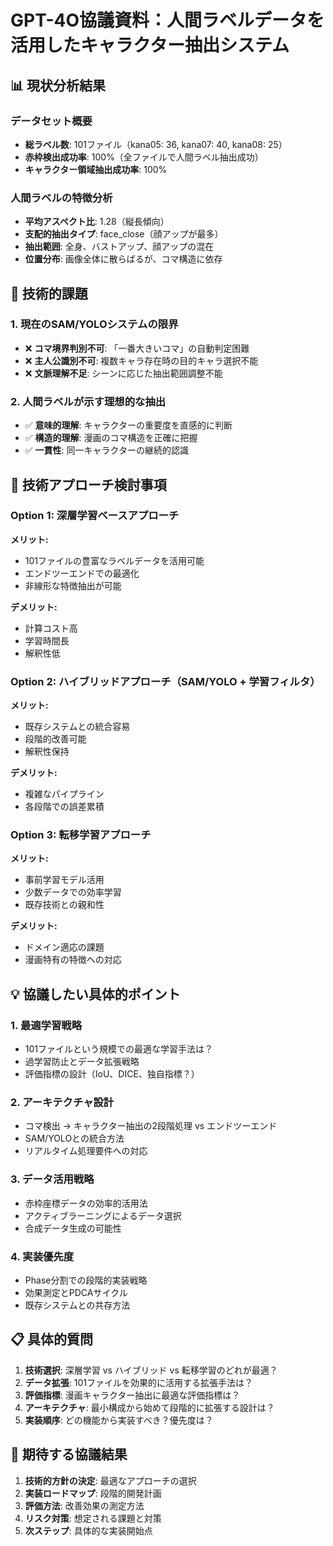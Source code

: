 # GPT-4O協議資料：人間ラベルデータを活用したキャラクター抽出システム

## 📊 現状分析結果

### データセット概要
- **総ラベル数**: 101ファイル（kana05: 36, kana07: 40, kana08: 25）
- **赤枠検出成功率**: 100%（全ファイルで人間ラベル抽出成功）
- **キャラクター領域抽出成功率**: 100%

### 人間ラベルの特徴分析
- **平均アスペクト比**: 1.28（縦長傾向）
- **支配的抽出タイプ**: face_close（顔アップが最多）
- **抽出範囲**: 全身、バストアップ、顔アップの混在
- **位置分布**: 画像全体に散らばるが、コマ構造に依存

## 🎯 技術的課題

### 1. 現在のSAM/YOLOシステムの限界
- ❌ **コマ境界判別不可**: 「一番大きいコマ」の自動判定困難
- ❌ **主人公識別不可**: 複数キャラ存在時の目的キャラ選択不能
- ❌ **文脈理解不足**: シーンに応じた抽出範囲調整不能

### 2. 人間ラベルが示す理想的な抽出
- ✅ **意味的理解**: キャラクターの重要度を直感的に判断
- ✅ **構造的理解**: 漫画のコマ構造を正確に把握
- ✅ **一貫性**: 同一キャラクターの継続的認識

## 🚀 技術アプローチ検討事項

### Option 1: 深層学習ベースアプローチ
**メリット:**
- 101ファイルの豊富なラベルデータを活用可能
- エンドツーエンドでの最適化
- 非線形な特徴抽出が可能

**デメリット:**
- 計算コスト高
- 学習時間長
- 解釈性低

### Option 2: ハイブリッドアプローチ（SAM/YOLO + 学習フィルタ）
**メリット:**
- 既存システムとの統合容易
- 段階的改善可能
- 解釈性保持

**デメリット:**
- 複雑なパイプライン
- 各段階での誤差累積

### Option 3: 転移学習アプローチ
**メリット:**
- 事前学習モデル活用
- 少数データでの効率学習
- 既存技術との親和性

**デメリット:**
- ドメイン適応の課題
- 漫画特有の特徴への対応

## 💡 協議したい具体的ポイント

### 1. 最適学習戦略
- 101ファイルという規模での最適な学習手法は？
- 過学習防止とデータ拡張戦略
- 評価指標の設計（IoU、DICE、独自指標？）

### 2. アーキテクチャ設計
- コマ検出 → キャラクター抽出の2段階処理 vs エンドツーエンド
- SAM/YOLOとの統合方法
- リアルタイム処理要件への対応

### 3. データ活用戦略
- 赤枠座標データの効率的活用法
- アクティブラーニングによるデータ選択
- 合成データ生成の可能性

### 4. 実装優先度
- Phase分割での段階的実装戦略
- 効果測定とPDCAサイクル
- 既存システムとの共存方法

## 📋 具体的質問

1. **技術選択**: 深層学習 vs ハイブリッド vs 転移学習のどれが最適？
2. **データ拡張**: 101ファイルを効果的に活用する拡張手法は？
3. **評価指標**: 漫画キャラクター抽出に最適な評価指標は？
4. **アーキテクチャ**: 最小構成から始めて段階的に拡張する設計は？
5. **実装順序**: どの機能から実装すべき？優先度は？

## 🎯 期待する協議結果

1. **技術的方針の決定**: 最適なアプローチの選択
2. **実装ロードマップ**: 段階的開発計画
3. **評価方法**: 改善効果の測定方法
4. **リスク対策**: 想定される課題と対策
5. **次ステップ**: 具体的な実装開始点